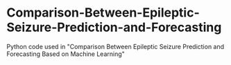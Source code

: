 # Comparison-Between-Epileptic-Seizure-Prediction-and-Forecasting
Python code used in "Comparison Between Epileptic Seizure Prediction and Forecasting Based on Machine Learning"
